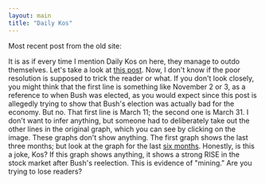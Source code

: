 ```yaml
---
layout: main
title: "Daily Kos"
---
```

Most recent post from the old site:

  
It is as if every time I mention Daily Kos on here, they manage to outdo
themselves. Let's take a look at [this
post](http://www.dailykos.com/story/2005/4/14/131745/068). Now, I don't know
if the poor resolution is supposed to trick the reader or what. If you don't
look closely, you might think that the first line is something like November 2
or 3, as a reference to when Bush was elected, as you would expect since this
post is allegedly trying to show that Bush's election was actually bad for the
economy. But no. That first line is March 11; the second one is March 31. I
don't want to infer anything, but someone had to deliberately take out the
other lines in the original graph, which you can see by clicking on the image.
These graphs don't show anything. The first graph shows the last three months;
but look at the graph for the last [six
months](http://finance.yahoo.com/q/bc?s=%5EDJI&t=6m&l=on&z=m&q=l&c=).
Honestly, is this a joke, Kos? If this graph shows anything, it shows a strong
RISE in the stock market after Bush's reelection. This is evidence of
"mining." Are you trying to lose readers?

